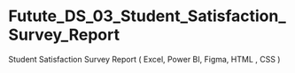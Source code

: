 # Futute_DS_03_Student_Satisfaction_Survey_Report
Student Satisfaction Survey Report ( Excel, Power BI, Figma, HTML , CSS ) 
